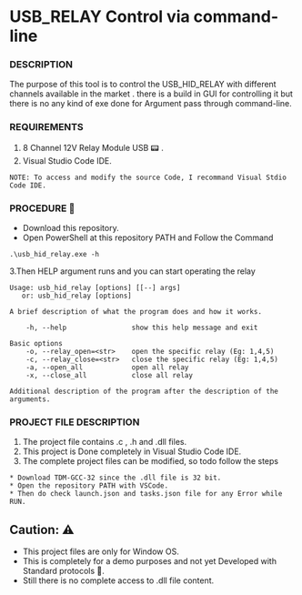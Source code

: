 # USB_RELAY Control via command-line


### DESCRIPTION
The purpose of this tool is to control the USB_HID_RELAY with different channels available in the market .
there is a build in GUI for controlling it but there is no any kind of exe done for Argument pass through command-line.

### REQUIREMENTS

1. 8 Channel 12V Relay Module USB :pager: .
2. Visual Studio Code IDE.
```
NOTE: To access and modify the source Code, I recommand Visual Stdio Code IDE.
```
### PROCEDURE :newspaper:
- Download this repository.
- Open PowerShell at this repository PATH and Follow the Command
```
.\usb_hid_relay.exe -h
```
3.Then HELP argument runs and you can start operating the relay
```
Usage: usb_hid_relay [options] [[--] args]
   or: usb_hid_relay [options]

A brief description of what the program does and how it works.

    -h, --help                show this help message and exit

Basic options
    -o, --relay_open=<str>    open the specific relay (Eg: 1,4,5)
    -c, --relay_close=<str>   close the specific relay (Eg: 1,4,5)
    -a, --open_all            open all relay
    -x, --close_all           close all relay

Additional description of the program after the description of the arguments.
```

### PROJECT FILE DESCRIPTION
1. The project file contains .c , .h and .dll files.
2. This project is Done completely in Visual Studio Code IDE.
3. The complete project files can be modified, so todo follow the steps
```
* Download TDM-GCC-32 since the .dll file is 32 bit.
* Open the repository PATH with VSCode.
* Then do check launch.json and tasks.json file for any Error while RUN.
```

## Caution: :warning:
* This project files are only for Window OS.
* This is completely for a demo purposes and not yet Developed with Standard protocols :beginner:.
* Still there is no complete access to .dll file content.

